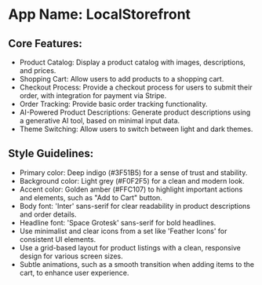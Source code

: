 # **App Name**: LocalStorefront

## Core Features:

- Product Catalog: Display a product catalog with images, descriptions, and prices.
- Shopping Cart: Allow users to add products to a shopping cart.
- Checkout Process: Provide a checkout process for users to submit their order, with integration for payment via Stripe.
- Order Tracking: Provide basic order tracking functionality.
- AI-Powered Product Descriptions: Generate product descriptions using a generative AI tool, based on minimal input data.
- Theme Switching: Allow users to switch between light and dark themes.

## Style Guidelines:

- Primary color: Deep indigo (#3F51B5) for a sense of trust and stability.
- Background color: Light grey (#F0F2F5) for a clean and modern look.
- Accent color: Golden amber (#FFC107) to highlight important actions and elements, such as "Add to Cart" button.
- Body font: 'Inter' sans-serif for clear readability in product descriptions and order details.
- Headline font: 'Space Grotesk' sans-serif for bold headlines.
- Use minimalist and clear icons from a set like 'Feather Icons' for consistent UI elements.
- Use a grid-based layout for product listings with a clean, responsive design for various screen sizes.
- Subtle animations, such as a smooth transition when adding items to the cart, to enhance user experience.
